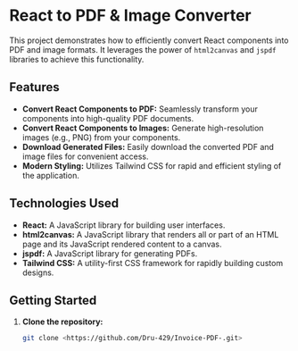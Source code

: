 # React to PDF & Image Converter

This project demonstrates how to efficiently convert React components into PDF and image formats. It leverages the power of `html2canvas` and `jspdf` libraries to achieve this functionality.

## Features

- **Convert React Components to PDF:** Seamlessly transform your components into high-quality PDF documents.
- **Convert React Components to Images:** Generate high-resolution images (e.g., PNG) from your components.
- **Download Generated Files:** Easily download the converted PDF and image files for convenient access.
- **Modern Styling:** Utilizes Tailwind CSS for rapid and efficient styling of the application.

## Technologies Used

- **React:** A JavaScript library for building user interfaces.
- **html2canvas:** A JavaScript library that renders all or part of an HTML page and its JavaScript rendered content to a canvas.
- **jspdf:** A JavaScript library for generating PDFs.
- **Tailwind CSS:** A utility-first CSS framework for rapidly building custom designs.

## Getting Started

1. **Clone the repository:**

   ```bash
   git clone <https://github.com/Dru-429/Invoice-PDF-.git>


